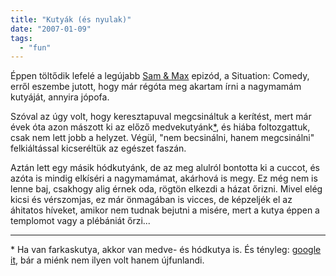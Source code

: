 ```yaml
---
title: "Kutyák (és nyulak)"
date: "2007-01-09"
tags: 
  - "fun"
---
```


Éppen töltődik lefelé a legújabb [Sam & Max](http://www.telltalegames.com/) epizód, a Situation: Comedy, erről eszembe jutott, hogy már régóta meg akartam írni a nagymamám kutyáját, annyira jópofa.

Szóval az úgy volt, hogy keresztapuval megcsináltuk a kerítést, mert már évek óta azon mászott ki az előző medvekutyánk[\*](#0d5c1011-4c57-46c4-9050-e7fd088190e4), és hiába foltozgattuk, csak nem lett jobb a helyzet. Végül, "nem becsinálni, hanem megcsinálni" felkiáltással kicseréltük az egészet faszán.

Aztán lett egy másik hódkutyánk, de az meg alulról bontotta ki a cuccot, és azóta is mindig elkíséri a nagymamámat, akárhová is megy. Ez még nem is lenne baj, csakhogy alig érnek oda, rögtön elkezdi a házat őrizni. Mivel elég kicsi és vérszomjas, ez már önmagában is vicces, de képzeljék el az áhitatos híveket, amikor nem tudnak bejutni a misére, mert a kutya éppen a templomot vagy a plébániát őrzi...

* * *

\* Ha van farkaskutya, akkor van medve- és hódkutya is. És tényleg: [google it](http://www.google.com/search?q=medvekutya), bár a miénk nem ilyen volt hanem újfunlandi.
